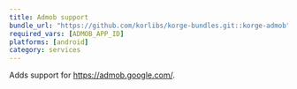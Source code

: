 ```yaml
---
title: Admob support
bundle_url: "https://github.com/korlibs/korge-bundles.git::korge-admob"
required_vars: [ADMOB_APP_ID]
platforms: [android]
category: services
---
```


Adds support for <https://admob.google.com/>.